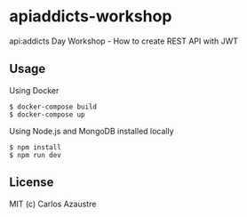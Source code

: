 # apiaddicts-workshop
api:addicts Day Workshop - How to create REST API with JWT

## Usage
Using Docker
```
$ docker-compose build
$ docker-compose up
```

Using Node.js and MongoDB installed locally
```
$ npm install
$ npm run dev
```

## License
MIT (c) Carlos Azaustre
